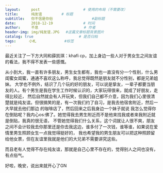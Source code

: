 ```yaml
---
layout:     post                    # 使用的布局（不需要改）
title:      纯友谊         # 标题 
subtitle:   你不信是你俗                  #副标题
date:       2018-12-19              # 时间
author:     不息                     # 作者
header-img: img/纯友谊.JPG   #这篇文章标题背景图片
catalog: true                     # 是否归档
tags:      小札             #标签
---
```


最近关注了一下方大同和薛凯琪：khafi cp，加上身边一些人对于男女生之间友谊的看法，我不得不发表一些感慨。  
  
从小到大，我一直有许多朋友，男生女生都有，我也一直没有分一个性别，什么男闺蜜女闺蜜，通通不喜欢这么称呼，我总觉得既然是朋友就不分性别，都是兄弟姐妹。
大学也不例外，结识了几个玩的好的朋友，可以说是挚友，一辈子都要当朋友的人。有个男生是我在学生工作时候认识的，大家玩得很来，就成了好朋友，走得比较近，
然后自然就会有人开玩笑，但我们自己都不介意，因为我们心里很清楚就是纯友谊。但很搞笑的是，有一次我们约了自习，是我去他宿舍附近，然后一大早就去他们那边
的咖啡店了，然后回来之后我身边一个妹子就说 我怎么觉得你在倒贴呢？我内心os:佛了。她觉得我去男生附近而不是他来找我或者来我附近就是倒贴，我真的很无语，
不管她觉得我们什么关系，这个词就让人很不爽，朋友之间不会计较我去你那里还是你去我这边，谁多付了一次钱，谁等谁，如果说在爱情里男生照顾女生一点我觉得挺好的，
我也希望我的男生朋友可以把这种照顾留给他女票，但在友谊里我就是他们的大兄弟不需要讲究这些。

而且老有人觉得不存在纯友谊，那就是自己心里不存在的，觉得别人之间也没有，有点俗气。  

好啦，晚安，说出来就开心了GN
